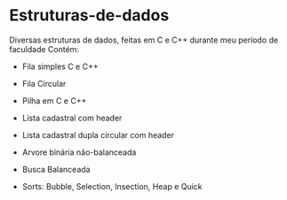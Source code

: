 # Estruturas-de-dados
Diversas estruturas de dados, feitas em C e C++ durante meu período de faculdade
Contém:

- Fila simples C e C++
- Fila Circular 
- Pilha em C e C++
- Lista cadastral com header
- Lista cadastral dupla circular com header
- Arvore binária não-balanceada

- Busca Balanceada 
- Sorts: Bubble, Selection, Insection, Heap e Quick
